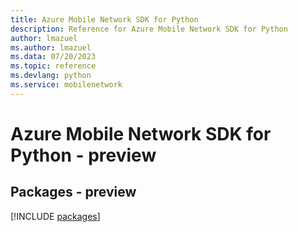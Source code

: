 ```yaml
---
title: Azure Mobile Network SDK for Python
description: Reference for Azure Mobile Network SDK for Python
author: lmazuel
ms.author: lmazuel
ms.data: 07/20/2023
ms.topic: reference
ms.devlang: python
ms.service: mobilenetwork
---
```

# Azure Mobile Network SDK for Python - preview
## Packages - preview
[!INCLUDE [packages](mobile-network-index.md)]
